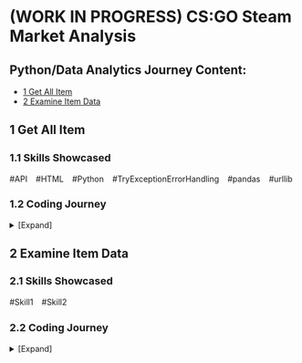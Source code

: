 <a id="top"></a>
(WORK IN PROGRESS) CS:GO Steam Market Analysis
============================

## Python/Data Analytics Journey Content: ##
- [1 Get All Item](#item-one)
- [2 Examine Item Data](#item-two)

<a id="get-all-item"></a>

## 1 Get All Item ##

<h3 style="font-size:18px">1.1 Skills Showcased</h3>
#API &ensp; #HTML &ensp; #Python &ensp; #TryExceptionErrorHandling &ensp; #pandas &ensp; #urllib

<h3 style="font-size:18px">1.2 Coding Journey</h3>
<details>
<summary>[Expand]</summary>

As this is the start of my "bigger" personal coding/data analytics project, I will be documenting the challenges that I have faced whilst coding.

- Challenge 1 - No Official Guideline on Steam Market API
    
    While Steam provided an official guideline for its API, it does not contain the documentation on the APIs to extract steam community market data.
    
    **Solution and other interesting find:**<br>Google is my best friend. The answer to this problem is based on the 2 links below.
    - <a href="https://steamcommunity.com/discussions/forum/7/1327844097128704472/?l=english">Steam Community Discussion Forum Link</a>
    - <a href="https://stackoverflow.com/questions/26170185/steam-market-api#">StackOverflow (Steam Market API) Link</a>

    While the links are sufficient to continue my project, the answers only pointed out the correct API links. It does not tell us how these links were discovered. There were many queries online but there were no satisfactory replies. So after spending a hefty amount of time searching for answers, I decided to test my searching skills in the Chrome's inspect panel despite not having too much knowledge in Javascript. Coding logics are not too different between each language.

    So after digging through the multiple tabs, I managed to stumble across the application tab where you can find multiple Javascript files that contain many functions involving `'GET'` HTTP request methods, which is how API works. `Pricehistory` (which is used to pull individual item's sales history) is one of the many methods that you can find by searching for `https://steamcommunity.com/market/` in the `.js` pages. However, I have yet to explore further on this. These links might enable you to get data on your own without going through 3rd party API applications if you are into cost savings.

    **CURIOSITY POTENTIALLY SAVED OUR WALLET!**

    <details>
    <summary>[Expand for code]</summary>

    ```python
    ### ------------------------------ INITIALIZATION ------------------------------ ###
    BASE_URL = "https://steamcommunity.com/market/search/render/"
    url_values = {
        "appid": 730,
        "search_descriptions": 0,
        "sort_column": "name",
        "sort_dir": "asc",
        "norender": 1,
        "count": 100, # maximum data returned is cap at 100
        "start": 0,
        "currency": 11, # unused parameter as Steam PAI does not accept this
    }
    full_url = BASE_URL + "?" + urllib.parse.urlencode(url_values) 
    # print(full_url) # can print to see what is the link printed

    INCLUSION_LIST = ["classid", "instanceid", "tradable", "type", "market_name", "market_hash_name", "commodity"] # create a list for get_data function to determine which information to keep from the data retrieved

    DIR = "./data/item_list/" # directory to save the file
    now = dt.datetime.now() # get datetime information as file name
    extraction_start = str(now.year)+str(now.month).zfill(2)+str(now.day).zfill(2)+"T"+str(now.hour).zfill(2)+""+str(now.minute).zfill(2)
    filename = extraction_start + "_trial_v3.csv"
    filedir = DIR + filename
    # print(filedir) # can print to see what is the file directory + name

    def get_data(json_response) -> list:
        '''
        Extract the data of json object (json key specific to this Steam API only) and returns a list of dictionary with the following keys:
        [data_start_value, classid, instanceid, tradable, skin_type, market_name, market_hash_name, commodity, timestamp]

        :json_response: json object from request.get(any_url).json()
        '''
        extracted_list = []
        try:
            json_length = len(json_response["results"])
        except TypeError:
            raise TypeError("There is no response from link although response.status_code == 200.") # occasionally the link returns no data eventhough status code is 200. this is catch the exception to the error
        else:
            for count, dict_item in enumerate(json_response["results"]):
                breakdown_item = {}
                breakdown_item["data_start_value"] = url_values["start"] + count
                for key in dict_item:
                    if key == "asset_description":
                        for internal_key in dict_item[key]:
                            if internal_key in INCLUSION_LIST:
                                if internal_key == "type":
                                    breakdown_item["skin_type"] = dict_item[key][internal_key]
                                else:
                                    breakdown_item[internal_key] = dict_item[key][internal_key]
                            else:
                                continue
                breakdown_item["timestamp"] = dt.datetime.now()
                extracted_list.append(breakdown_item)
            return extracted_list
    ```
    </details>
<br>

- ​Challenge 2 - Dealing with Error Codes due to HTTP Status Code and Nature of Data Requested

    There are 2 scenarios that arose from the retrieval of data across multiple get requests:

    1. HTTP status code of 429 as there were too many requests to the server. Steam has its own limitation to requests over time. <br>
    **Solution:**<br>`time.sleep` function to delay calls to the API, circumventing the limitation.

    2. There could be 0 data retrieved while HTTP status code is 200, either all data has been accessed or that the server just returned nothing (happens occasionally). As my code checks for len of the json data, with no data, the function will throw an error. <br>
    **Solution:** `try-exception` error handling to allow another set of code to be run when the error is met, circumventing interruption to runs.

    With the problems addressed, it allowed me to complete the code to extract data from the Steam's market API.

    <details>
    <summary>[Expand for code]</summary>

    ```python
    ### ---------------------- WHILE LOOP TO GET ALL DATA ---------------------- ###
    run_continues = True # for while loop
    non_processed_values = [] # capture url parameter's "start" value that had errors in processing
    data_list = [] # empty list to encapsulate all dictionaries of each item 
    extracted_data_empty_count = 0 # to count the number of times request returned as empty
    
    while run_continues:
        print(f"ITER START: {url_values['start']}") # track progress
        full_url = BASE_URL + "?" + urllib.parse.urlencode(url_values) # get new full url as url_value["start"] increases per iteration
        request = requests.get(full_url)
        print(f"Request status code: {request.status_code}") # track status code of requests.get
        if request.status_code == 200:
            response = request.json()
            try:
                extracted_data = get_data(response)
            except TypeError:
                non_processed_values.append(url_values["start"])
                print(f"Value {url_values['start']} not-processed. Total non-processed start values: {len(non_processed_values)}")
                url_values["start"] += 100
            else:
                if len(extracted_data) == 100: # check whether data is at its extraction max value, hence determining whether there are more data to be extracted
                    data_list = data_list + extracted_data
                    print(f"Data list has {len(data_list)} items. Wait 5 seconds for the next request.")
                    time.sleep(5)
                    extracted_data_empty_count = 0 # reset extracted_data_empty_count if the next try gets 100 data.
                    url_values["start"] += 100 # add value for next iteration
                elif len(extracted_data) == 0: # if no data is extracted, try 3 times before giving up. Pause 1 minute in between each try
                    extracted_data_empty_count += 1
                    print(f"There is no data from url_values['start'] = {url_values['start']}. Could be the end.\nTrying again in 1 minute.\nCurrent try: {extracted_data_empty_count}.")
                    time.sleep(60)
                    if extracted_data_empty_count == 3:
                        run_continues = False
                        print(f"Have tried {extracted_data_empty_count} times. Will stop now.")
                        print(f"Non-processed:\n{non_processed_values}")
                elif len(extracted_data) < 100: # if data is less than 100, might indicate that there is no more data to be extracted
                    data_list = data_list + extracted_data
                    print(f"Extracted data has < 100 items. Might be the end. Try the next 100.")
                    url_values["start"] += 100
        elif request.status_code != 200: # due various reasons, rest for 5 minutes to try to run again
            sleep_timer = 300
            print(f"Pause for {sleep_timer/60} minutes. Continue later.")
            time.sleep(sleep_timer)

    ### ---------------------- SAVE DATA TO A CSV FILE ---------------------- ###
    df = pd.DataFrame(data_list)
    df["duplicated"] = df["market_hash_name"].duplicated() # mark only duplicated ones as True
    df = df[df["duplicated"]==False]
    df = df.drop(columns=["duplicated"])
    df.to_csv(filedir, index=False)

    ### ----------- SAVE NON-PROCESSED URL_VALUE["start"] DATA TO A CSV FILE ----------- ###
    now = dt.datetime.now()
    extraction_end = str(now.year)+str(now.month).zfill(2)+str(now.day).zfill(2)+"T"+str(now.hour).zfill(2)+""+str(now.minute).zfill(2)
    with open(DIR+"log/"+extraction_end+"_non_processed.txt", "w") as file:
        writer = csv.writer(file)
        writer.writerow(non_processed_values)
    ```
    </details>

- Challenge 3 - Limitations of API

    CS:GO skins has 5 skin properties which determined the quality of their appearances. They are categorized as Factory New, Minimal Wear, Field-Tested, Well Worn, and Battle-Scarred, in the order from best to worst. As the API only returns items that currently has listings on the market, not all the weapon skins' propeties are included. For example, "AK-47 | Fire Serpent" only comprises Battle-Scarred, Field-Tested and Well-Worn. 

[[back to top]](#top)
</details>

<a id="item_two"></a>

## 2 Examine Item Data ##

<h3 style="font-size:18px">2.1 Skills Showcased</h3>
#Skill1 &ensp; #Skill2

<h3 style="font-size:18px">2.2 Coding Journey</h3>
<details>
<summary>[Expand]</summary>
<p>
Before we proceed to extract the price history of all the necessary items, it is important to examine the dataset that was retrieved. I will attempt to summarize the important categorizations of skins below, but if you require further information, it can be found in the wiki page [here](https://counterstrike.fandom.com/wiki/Skins). Feel free to skip if you have some background on this.

<details>
<summary><b>2.2.1 CS:GO Skin Categorizations</b> [Expand]</summary>

- Skin Grades - denotes rarity of skins with 7 main grade categories:
    |    Categories    |              Grades              |
    |------------------|----------------------------------|
    | Common           | Consumer Grade, Base Grade       |
    | Uncommon         | Industrial Grade                 |
    | Rare             | Mil-Spec, High Grade             |
    | Mythical         | Restricted, Remarkable           |
    | Legendary        | Classified, Exotic               |
    | Ancient          | Covert, Extraordinary            |
    | Exceedingly Rare | Rare Special (★), Knives, Gloves |

- Skin Quality - identification or modification to skin’s appearances:

    a.&ensp;Rare Special (★): extra identification on gloves and knives.<br>
    b.&ensp;StatTrak™: track and display number of kills secured with the weapon.<br>
    c.&ensp;Souvenir: items obtained from souvenir packages dropped during major events, often containing stickers related to the event.<br>

- Skin Properties - simulates randomized condition on the skin with 5 broad categories. Each categories contains a range of float value that denotes the worn level of the skin, with 0 being the best. This affects appearances:

    a.&ensp;Factory New (0.00-0.07)<br>
    b.&ensp;Minimal Wear (0.07-0.15)<br>
    c.&ensp;Field-Tested (0.15-0.37)<br>
    d.&ensp;Well Worn (0.37-0.44)<br>
    e.&ensp;Battle-Scarred (0.44-1.00)
</details>

**2.2.2 Data Exploration (Descriptive Statistics)**
<br>
When exploring data with pandas, there are a few functions/attributes that are useful. 

```python
df.shape # allows one to find out the size of the data
df.info() # allows one to check the column names, data types, and potential na values
df.head() # allows one to see the first 5 rows of data
df.iloc[x:y] # allows us to see rows of data specfied (x and y being the starting row and ending row respectively)
df.describe(include="all") # allows us to see a descriptive statistics for the whole data set, including non-numeric columns
```

- Challenge - Limitations of API<br>
    While exploring the data with `df.iloc[x:y]`, I realized that some skins contained less than 5 of its skin properties. As mentioned, CS:GO skins has 5 skin properties. For example, "AK-47 | Fire Serpent" only comprises Field-Tested, Well-Worn, and Battle-Scarred. After further Google searches, I found out that the API only returns items that currently has listings on the market, hence not all the weapon skins' properties are included.

    This made me realized 2 limitations of the data:<br>
    1.&ensp;There will be more than 1 item without the their full set of skin properties.<br> 
    2.&ensp;There will be missing items, with all 5 skin properties not currently in market.

    **Solution**<br>
    For limitation 1, it is possible to get the the data with data transformation. It will allow us to find out which are the missing data and fill them up (see 2.2.3). 

    However, for limitation 2, while it's possible to scrape data online, it is not the main purpose of this current project, thus I will be skipping to retrieve the items that do not even have 1 skin properties.

**2.2.3 Data Transformation**<br>
</p>

[[back to top]](#top)
</details>
